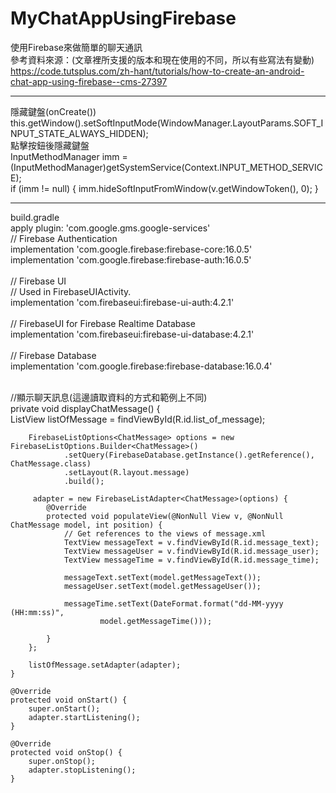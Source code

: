 # MyChatAppUsingFirebase
使用Firebase來做簡單的聊天通訊<br/>
參考資料來源：(文章裡所支援的版本和現在使用的不同，所以有些寫法有變動)<br/>
https://code.tutsplus.com/zh-hant/tutorials/how-to-create-an-android-chat-app-using-firebase--cms-27397 <br/>
<hr/>
隱藏鍵盤(onCreate()) <br/>
this.getWindow().setSoftInputMode(WindowManager.LayoutParams.SOFT_INPUT_STATE_ALWAYS_HIDDEN); <br/>
點擊按鈕後隱藏鍵盤 <br/>
InputMethodManager imm = (InputMethodManager)getSystemService(Context.INPUT_METHOD_SERVICE); <br/>
                if (imm != null) {
                    imm.hideSoftInputFromWindow(v.getWindowToken(), 0);
                }
<br/>
<hr/>
build.gradle <br/>
apply plugin: 'com.google.gms.google-services' <br/>
// Firebase Authentication <br/>
implementation 'com.google.firebase:firebase-core:16.0.5' <br/>
implementation 'com.google.firebase:firebase-auth:16.0.5' <br/>
<br/>
// Firebase UI <br/>
// Used in FirebaseUIActivity. <br/>
implementation 'com.firebaseui:firebase-ui-auth:4.2.1' <br/>
<br/>
// FirebaseUI for Firebase Realtime Database<br/>
implementation 'com.firebaseui:firebase-ui-database:4.2.1' <br/>
<br/>
// Firebase Database <br/>
implementation 'com.google.firebase:firebase-database:16.0.4' <br/>
<br/>

  //顯示聊天訊息(這邊讀取資料的方式和範例上不同)<br/>
    private void displayChatMessage() { <br/>
        ListView listOfMessage = findViewById(R.id.list_of_message);

        FirebaseListOptions<ChatMessage> options = new FirebaseListOptions.Builder<ChatMessage>()
                .setQuery(FirebaseDatabase.getInstance().getReference(), ChatMessage.class)
                .setLayout(R.layout.message)
                .build();

         adapter = new FirebaseListAdapter<ChatMessage>(options) {
            @Override
            protected void populateView(@NonNull View v, @NonNull ChatMessage model, int position) {
                // Get references to the views of message.xml
                TextView messageText = v.findViewById(R.id.message_text);
                TextView messageUser = v.findViewById(R.id.message_user);
                TextView messageTime = v.findViewById(R.id.message_time);

                messageText.setText(model.getMessageText());
                messageUser.setText(model.getMessageUser());

                messageTime.setText(DateFormat.format("dd-MM-yyyy (HH:mm:ss)",
                        model.getMessageTime()));

            }
        };

        listOfMessage.setAdapter(adapter);
    }

    @Override
    protected void onStart() {
        super.onStart();
        adapter.startListening();
    }

    @Override
    protected void onStop() {
        super.onStop();
        adapter.stopListening();
    }
